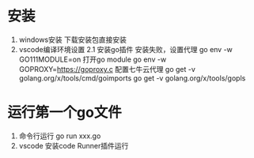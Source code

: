 # 安装
 1. windows安装
   下载安装包直接安装
 2. vscode编译环境设置
    2.1 安装go插件
      安装失败，设置代理
      go env -w GO111MODULE=on    打开go module
      go env -w GOPROXY=https://goproxy.c  配置七牛云代理
      go get -v golang.org/x/tools/cmd/goimports
      go get -v golang.org/x/tools/gopls
# 运行第一个go文件
 1. 命令行运行 go run xxx.go
 2. vscode 安装code Runner插件运行